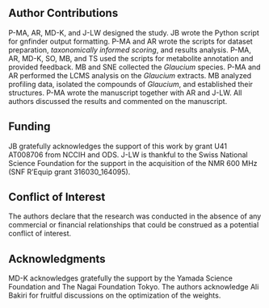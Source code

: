 ## Author Contributions

P-MA, AR, MD-K, and J-LW designed the study.
JB wrote the Python script for gnfinder output formatting.
P-MA and AR wrote the scripts for dataset preparation, *taxonomically informed scoring*, and results analysis.
P-MA, AR, MD-K, SO, MB, and TS used the scripts for metabolite annotation and provided feedback.
MB and SNE collected the *Glaucium* species.
P-MA and AR performed the LCMS analysis on the *Glaucium* extracts.
MB analyzed profiling data, isolated the compounds of *Glaucium*, and established their structures.
P-MA wrote the manuscript together with AR and J-LW.
All authors discussed the results and commented on the manuscript.

## Funding

JB gratefully acknowledges the support of this work by grant U41 AT008706 from NCCIH and ODS.
J-LW is thankful to the Swiss National Science Foundation for the support in the acquisition of the NMR 600 MHz (SNF R’Equip grant 316030_164095).

## Conflict of Interest

The authors declare that the research was conducted in the absence of any commercial or financial relationships that could be construed as a potential conflict of interest.

## Acknowledgments

MD-K acknowledges gratefully the support by the Yamada Science Foundation and The Nagai Foundation Tokyo.
The authors acknowledge Ali Bakiri for fruitful discussions on the optimization of the weights.
